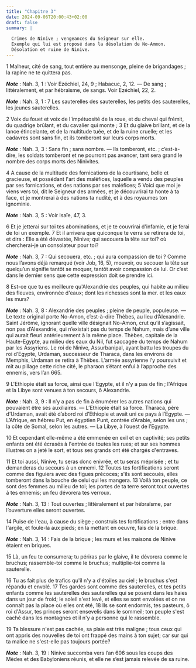 ```yaml
---
title: "Chapitre 3"
date: 2024-09-06T20:00:43+02:00
draft: false
summary: |
  
  Crimes de Ninive ; vengeances du Seigneur sur elle.
  Exemple qui lui est proposé dans la désolation de No-Ammon.
  Désolation et ruine de Ninive.
---
```



1 Malheur, cité de sang, tout entière au mensonge, pleine de brigandages ; la rapine ne te quittera pas.

***Note*** :  Nah. 3, 1 : Voir Ezéchiel, 24, 9 ; Habacuc, 2, 12. ― De sang ; littéralement, et par hébraïsme, de sangs. Voir Ezéchiel, 22, 2.

***Note*** :  Nah. 3, 1 : 7 Les sauterelles des sauterelles, les petits des sauterelles, les jeunes sauterelles.

2 Voix du fouet et voix de l'impétuosité de la roue, et du cheval qui frémit, du quadrige brûlant, et du cavalier qui monte ; 3 Et du glaive brillant, et de la lance étincelante, et de la multitude tuée, et de la ruine cruelle; et les cadavres sont sans fin, et ils tomberont sur leurs corps morts.

***Note*** :  Nah. 3, 3 : Sans fin ; sans nombre. ― Ils tomberont, etc. ; c’est-à-dire, les soldats tomberont et ne pourront pas avancer, tant sera grand le nombre des corps morts des Ninivites.


4 A cause de la multitude des fornications de la courtisane, belle et gracieuse, et possédant l'art des maléfices, laquelle a vendu des peuples par ses fornications, et des nations par ses maléfices; 5 Voici que moi je viens vers toi, dit le Seigneur des armées, et je découvrirai ta honte à ta face, et je montrerai à des nations ta nudité, et à des royaumes ton ignominie.

***Note*** :  Nah. 3, 5 : Voir Isaïe, 47, 3.

6 Et je jetterai sur toi tes abominations, et je te couvrirai d'infamie, et je ferai de toi un exemple. 7 Et il arrivera que quiconque te verra se retirera de toi, et dira : Elle a été dévastée, Ninive; qui secouera la tête sur toi? où chercherai-je un consolateur pour toi?

***Note*** :  Nah. 3, 7 : Qui secouera, etc. ; qui aura compassion de toi ? Comme nous l’avons déjà remarqué (voir Job, 16, 5), mouvoir, ou secouer la tête sur quelqu’un signifie tantôt se moquer, tantôt avoir compassion de lui. Or c’est dans le dernier sens que cette expression doit se prendre ici.

8 Est-ce que tu es meilleure qu'Alexandrie des peuples, qui habite au milieu des fleuves, environnée d'eaux; dont les richesses sont la mer. et les eaux les murs?

***Note*** :  Nah. 3, 8 : Alexandrie des peuples ; pleine de peuple, populeuse. ― Le texte original porte No-Amon, c’est-à-dire Thèbes, au lieu d’Alexandrie. Saint Jérôme, ignorant quelle ville désignait No-Amon, crut qu’il s’agissait, non pas d’Alexandrie, qui n’existait pas du temps de Nahum, mais d’une ville qui aurait fleuri antérieurement à la même place. Thèbes, capitale de la Haute-Egypte, au milieu des eaux du Nil, fut saccagée du temps de Nahum par les Assyriens. Le roi de Ninive, Assurbanipal, ayant battu les troupes du roi d’Egypte, Urdaman, successeur de Tharaca, dans les environs de Memphis, Urdaman se retira à Thèbes. L’armée assyrienne l’y poursuivit et mit au pillage cette riche cité, le pharaon s’étant enfui à l’approche des ennemis, vers l’an 665.

9 L'Ethiopie était sa force, ainsi que l'Egypte, et il n'y a pas de fin ; l'Afrique et la Libye sont venues à ton secours, ô Alexandrie.

***Note*** :  Nah. 3, 9 : Il n’y a pas de fin à énumérer les autres nations qui pouvaient être ses auxiliaires. ― L’Ethiopie était sa force. Tharaca, père d’Urdaman, avait été d’abord roi d’Ethiopie et avait uni ce pays à l’Egypte. ― L’Afrique, en hébreu Put, en égyptien Punt, contrée d’Arabie, selon les uns ; la côte de Somal, selon les autres. ― La Libye, à l’ouest de l’Egypte.

10 Et cependant elle-même a été emmenée en exil et en captivité; ses petits enfants ont été écrasés à l'entrée de toutes les rues; et sur ses hommes illustres on a jeté le sort, et tous ses grands ont été chargés d'entraves.


11 Et toi aussi, Ninive, tu seras donc enivrée, et tu seras méprisée ; et tu demanderas du secours à un ennemi. 12 Toutes tes fortifications seront comme des figuiers avec des figues précoces; s'ils sont secoués, elles tomberont dans la bouche de celui qui les mangera. 13 Voilà ton peuple, ce sont des femmes au milieu de toi; les portes de ta terre seront tout ouvertes à tes ennemis; un feu dévorera tes verroux.

***Note*** :  Nah. 3, 13 : Tout ouvertes ; littéralement et par hébraïsme, par l’ouverture elles seront ouvertes.


14 Puise de l'eau, à cause du siège ; construis tes fortifications ; entre dans l'argile, et foule-la aux pieds; en la mettant en oeuvre, fais de la brique.

***Note*** :  Nah. 3, 14 : Fais de la brique ; les murs et les maisons de Ninive étaient en briques.

15 Là, un feu te consumera; tu périras par le glaive, il te dévorera comme le bruchus; rassemble-toi comme le bruchus; multiplie-toi comme la sauterelle.


16 Tu as fait plus de trafics qu'il n'y a d'étoiles au ciel ; le bruchus s'est répandu et envolé. 17 Tes gardes sont comme des sauterelles, et tes petits enfants comme les sauterelles des sauterelles qui se posent dans les haies dans un jour de froid; le soleil s'est levé, et elles se sont envolées et on ne connaît pas la place où elles ont été, 18 Ils se sont endormis, tes pasteurs, ô roi d'Assur, tes princes seront ensevelis dans le sommeil; ton peuple s'est caché dans les montagnes et il n'y a personne qui le rassemble.


19 Ta blessure n'est pas cachée, sa plaie est très maligne ; tous ceux qui ont appris des nouvelles de toi ont frappé des mains à ton sujet; car sur qui ta malice ne s'est-elle pas toujours portée?

***Note*** :  Nah. 3, 19 : Ninive succomba vers l’an 606 sous les coups des Mèdes et des Babyloniens réunis, et elle ne s’est jamais relevée de sa ruine.
